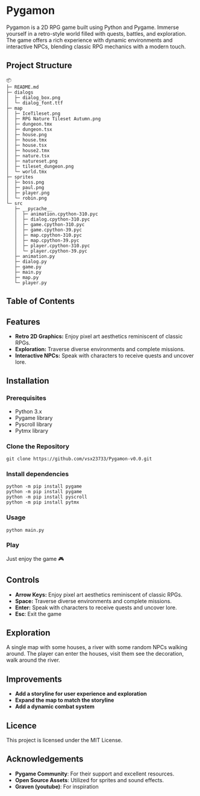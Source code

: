 # Pygamon

Pygamon is a 2D RPG game built using Python and Pygame. Immerse yourself in a retro-style world filled with quests, battles, and exploration. The game offers a rich experience with dynamic environments and interactive NPCs, blending classic RPG mechanics with a modern touch.

## Project Structure

```
📦 
├─ README.md
├─ dialogs
│  ├─ dialog_box.png
│  └─ dialog_font.ttf
├─ map
│  ├─ IceTileset.png
│  ├─ RPG Nature Tileset Autumn.png
│  ├─ dungeon.tmx
│  ├─ dungeon.tsx
│  ├─ house.png
│  ├─ house.tmx
│  ├─ house.tsx
│  ├─ house2.tmx
│  ├─ nature.tsx
│  ├─ natureset.png
│  ├─ tileset_dungeon.png
│  └─ world.tmx
├─ sprites
│  ├─ boss.png
│  ├─ paul.png
│  ├─ player.png
│  └─ robin.png
└─ src
   ├─ __pycache__
   │  ├─ animation.cpython-310.pyc
   │  ├─ dialog.cpython-310.pyc
   │  ├─ game.cpython-310.pyc
   │  ├─ game.cpython-39.pyc
   │  ├─ map.cpython-310.pyc
   │  ├─ map.cpython-39.pyc
   │  ├─ player.cpython-310.pyc
   │  └─ player.cpython-39.pyc
   ├─ animation.py
   ├─ dialog.py
   ├─ game.py
   ├─ main.py
   ├─ map.py
   └─ player.py
```

## Table of Contents


## Features
- **Retro 2D Graphics:** Enjoy pixel art aesthetics reminiscent of classic RPGs.
- **Exploration:** Traverse diverse environments and complete missions.
- **Interactive NPCs:** Speak with characters to receive quests and uncover lore.

## Installation

### Prerequisites
- Python 3.x
- Pygame library
- Pyscroll library
- Pytmx library

### Clone the Repository
```
git clone https://github.com/vsx23733/Pygamon-v0.0.git
```

### Install dependencies
```
python -m pip install pygame
python -m pip install pygame
python -m pip install pyscroll
python -m pip install pytmx
```

### Usage
```
python main.py
```

### Play
Just enjoy the game 🎮


## Controls
- **Arrow Keys:** Enjoy pixel art aesthetics reminiscent of classic RPGs.
- **Space:** Traverse diverse environments and complete missions.
- **Enter:** Speak with characters to receive quests and uncover lore.
- **Esc**: Exit the game


## Exploration
A single map with some houses, a river with some random NPCs walking around. The player can enter the houses, visit them see the decoration, walk around the river.


## Improvements
- **Add a storyline for user experience and exploration**
- **Expand the map to match the storyline**
- **Add a dynamic combat system**


## Licence
This project is licensed under the MIT License.


## Acknowledgements
- **Pygame Community**: For their support and excellent resources.
- **Open Source Assets**: Utilized for sprites and sound effects.
- **Graven (youtube)**: For inspiration



